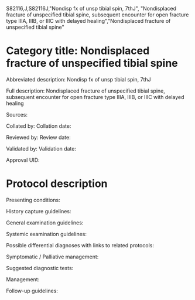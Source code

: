 S82116,J,S82116J,"Nondisp fx of unsp tibial spin, 7thJ", "Nondisplaced fracture of unspecified tibial spine, subsequent encounter for open fracture type IIIA, IIIB, or IIIC with delayed healing","Nondisplaced fracture of unspecified tibial spine"
# Category title: Nondisplaced fracture of unspecified tibial spine

Abbreviated description: Nondisp fx of unsp tibial spin, 7thJ

Full description: Nondisplaced fracture of unspecified tibial spine, subsequent encounter for open fracture type IIIA, IIIB, or IIIC with delayed healing

Sources:

Collated by:
Collation date:

Reviewed by:
Review date:

Validated by:
Validation date:

Approval UID:

# Protocol description

Presenting conditions:

History capture guidelines:

General examination guidelines:

Systemic examination guidelines:

Possible differential diagnoses with links to related protocols:

Symptomatic / Palliative management:

Suggested diagnostic tests:

Management:

Follow-up guidelines:
